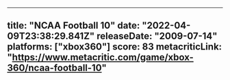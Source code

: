 
---
title: "NCAA Football 10"
date: "2022-04-09T23:38:29.841Z"
releaseDate: "2009-07-14"
platforms: ["xbox360"]
score: 83
metacriticLink: "https://www.metacritic.com/game/xbox-360/ncaa-football-10"
---

